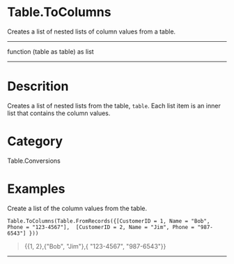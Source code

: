 ﻿# Table.ToColumns
Creates a list of nested lists of column values from a table.
***
function (table as table) as list
***
# Descrition 
Creates a list of nested lists from the table, <code>table</code>.  Each list item is an inner list that contains the column values.
# Category 
Table.Conversions
# Examples 
Create a list of the column values from the table.
```
Table.ToColumns(Table.FromRecords({[CustomerID = 1, Name = "Bob", Phone = "123-4567"],  [CustomerID = 2, Name = "Jim", Phone = "987-6543"] }))
```
> {{1, 2},{"Bob",  "Jim"},{ "123-4567", "987-6543"}}
***
